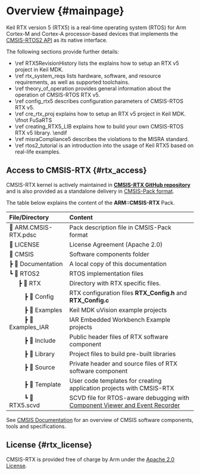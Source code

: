 ﻿# Overview {#mainpage}

Keil RTX version 5 (RTX5) is a real-time operating system (RTOS) for Arm Cortex-M and Cortex-A processor-based devices that implements the [CMSIS-RTOS2 API](https://arm-software.github.io/CMSIS_6/latest/RTOS2/html/index.html) as its native interface.

The following sections provide further details:
 - \ref RTX5RevisionHistory lists the  explains how to setup an RTX v5 project in Keil MDK.
 - \ref rtx_system_reqs lists hardware, software, and resource requirements, as well as supported toolchains.
 - \ref theory_of_operation provides general information about the operation of CMSIS-RTOS RTX v5.
 - \ref config_rtx5 describes configuration parameters of CMSIS-RTOS RTX v5.
 - \ref cre_rtx_proj explains how to setup an RTX v5 project in Keil MDK.
\ifnot FuSaRTS
 - \ref creating_RTX5_LIB explains how to build your own CMSIS-RTOS RTX v5 library.
\endif
 - \ref misraCompliance5 describes the violations to the MISRA standard.
 - \ref rtos2_tutorial is an introduction into the usage of Keil RTX5 based on real-life examples.

## Access to CMSIS-RTX {#rtx_access}

CMSIS-RTX kernel is actively maintained in [**CMSIS-RTX GitHub repository**](https://github.com/ARM-software/CMSIS-RTX) and is also provided as a standalone delivery in [CMSIS-Pack format](https://open-cmsis-pack.github.io/Open-CMSIS-Pack-Spec/main/html/index.html).

The table below explains the content of the **ARM::CMSIS-RTX** Pack. 

File/Directory                        | Content 
:-------------------------------------|:---------------------------------------------------------
📄 ARM.CMSIS-RTX.pdsc                 | Pack description file in CMSIS-Pack format
📄 LICENSE                            | License Agreement (Apache 2.0)
📂 CMSIS                              | Software components folder
 ┣ 📂 Documentation                   | A local copy of this documentation
 ┗ 📂 RTOS2                           | RTOS implementation files
&emsp;&nbsp; ┣ 📂 RTX                 | Directory with RTX specific files.
&emsp;&emsp;&nbsp; ┣ 📂 Config        | RTX configuration files **RTX_Config.h** and **RTX_Config.c**
&emsp;&emsp;&nbsp; ┣ 📂 Examples      | Keil MDK uVision example projects
&emsp;&emsp;&nbsp; ┣ 📂 Examples_IAR  | IAR Embedded Workbench Example projects
&emsp;&emsp;&nbsp; ┣ 📂 Include       | Public header files of RTX software component
&emsp;&emsp;&nbsp; ┣ 📂 Library       | Project files to build pre-built libraries
&emsp;&emsp;&nbsp; ┣ 📂 Source        | Private header and source files of RTX software component
&emsp;&emsp;&nbsp; ┣ 📂 Template      | User code templates for creating application projects with CMSIS-RTX
&emsp;&emsp;&nbsp; ┗ 📄 RTX5.scvd     | SCVD file for RTOS-aware debugging with [Component Viewer and Event Recorder](https://arm-software.github.io/CMSIS-View/latest/index.html)

See [CMSIS Documentation](https://arm-software.github.io/CMSIS_6/) for an overview of CMSIS software components, tools and specifications.

## License {#rtx_license}

CMSIS-RTX is provided free of charge by Arm under the [Apache 2.0 License](https://raw.githubusercontent.com/ARM-software/CMSIS-RTX/main/LICENSE).
